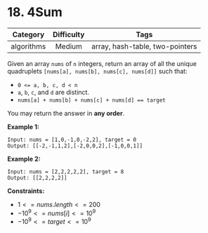 # 18. 4Sum

|  Category  | Difficulty |              Tags               |
| :--------: | :--------: | :-----------------------------: |
| algorithms |   Medium   | array, hash-table, two-pointers |

Given an array `nums` of `n` integers, return an array of all the unique quadruplets `[nums[a], nums[b], nums[c], nums[d]]` such that:

+ `0 <= a, b, c, d < n`
+ `a`, `b`, `c`, and `d` are distinct.
+ `nums[a] + nums[b] + nums[c] + nums[d] == target`

You may return the answer in **any order**.

**Example 1:**

``` text
Input: nums = [1,0,-1,0,-2,2], target = 0
Output: [[-2,-1,1,2],[-2,0,0,2],[-1,0,0,1]]
```

**Example 2:**

``` text
Input: nums = [2,2,2,2,2], target = 8
Output: [[2,2,2,2]]
```

**Constraints:**

+ $1 <= nums.length <= 200$
+ $-10^{9} <= nums[i] <= 10^{9}$
+ $-10^{9} <= target <= 10^{9}$
